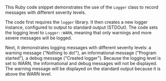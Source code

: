 This Ruby code snippet demonstrates the use of the `Logger` class to record messages with different severity levels. 

The code first requires the `logger` library. It then creates a new logger instance, configured to output to standard output (STDOut). The code sets the logging level to `Logger::WARN`, meaning that only warnings and more severe messages will be logged. 

Next, it demonstrates logging messages with different severity levels: a warning message ("Nothing to do!"), an informational message ("Program started"), a debug message ("Created logger"). Because the logging level is set to WARN, the informational and debug messages will not be displayed. The warning message will be displayed on the standard output because it is above the WARN level.

